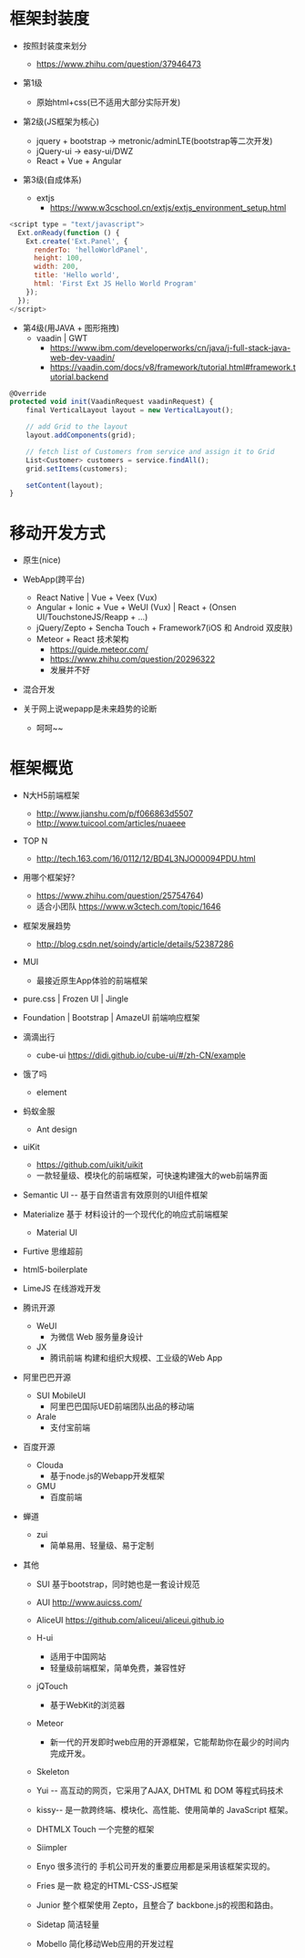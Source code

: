 # 框架封装度

- 按照封装度来划分
  - <https://www.zhihu.com/question/37946473>

- 第1级
  - 原始html+css(已不适用大部分实际开发)

- 第2级(JS框架为核心)

  - jquery + bootstrap -> metronic/adminLTE(bootstrap等二次开发)
  - jQuery-ui -> easy-ui/DWZ
  - React + Vue + Angular

- 第3级(自成体系)
  - extjs
    - https://www.w3cschool.cn/extjs/extjs_environment_setup.html

```js
<script type = "text/javascript">
  Ext.onReady(function () {
    Ext.create('Ext.Panel', {
      renderTo: 'helloWorldPanel',
      height: 100,
      width: 200,
      title: 'Hello world',
      html: 'First Ext JS Hello World Program'
    });
  });
</script>
```

- 第4级(用JAVA + 图形拖拽)
  - vaadin | GWT
    - https://www.ibm.com/developerworks/cn/java/j-full-stack-java-web-dev-vaadin/
    - https://vaadin.com/docs/v8/framework/tutorial.html#framework.tutorial.backend

```js
@Override
protected void init(VaadinRequest vaadinRequest) {
    final VerticalLayout layout = new VerticalLayout();

    // add Grid to the layout
    layout.addComponents(grid);

    // fetch list of Customers from service and assign it to Grid
    List<Customer> customers = service.findAll();
    grid.setItems(customers);

    setContent(layout);
}
```

# 移动开发方式

- 原生(nice)
- WebApp(跨平台)
  - React Native | Vue + Veex (Vux)
  - Angular + Ionic + Vue + WeUI (Vux) | React + (Onsen UI/TouchstoneJS/Reapp + ...)
  - jQuery/Zepto + Sencha Touch + Framework7(iOS 和 Android 双皮肤)
  - Meteor + React 技术架构
    - https://guide.meteor.com/
    - https://www.zhihu.com/question/20296322
    - 发展并不好

- 混合开发
- 关于网上说wepapp是未来趋势的论断
  - 呵呵~~


# 框架概览

- N大H5前端框架
  - http://www.jianshu.com/p/f066863d5507
  - http://www.tuicool.com/articles/nuaeee
- TOP N
  - http://tech.163.com/16/0112/12/BD4L3NJO00094PDU.html
- 用哪个框架好?
  - https://www.zhihu.com/question/25754764)
  - 适合小团队 https://www.w3ctech.com/topic/1646
- 框架发展趋势
  - http://blog.csdn.net/soindy/article/details/52387286

- MUI
  - 最接近原生App体验的前端框架

- pure.css | Frozen UI |  Jingle

- Foundation | Bootstrap | AmazeUI 前端响应框架

- 滴滴出行
  - cube-ui https://didi.github.io/cube-ui/#/zh-CN/example

- 饿了吗
  - element

- 蚂蚁金服
  - Ant design

- uiKit
  - https://github.com/uikit/uikit
  - 一款轻量级、模块化的前端框架，可快速构建强大的web前端界面

- Semantic UI -- 基于自然语言有效原则的UI组件框架

- Materialize 基于 材料设计的一个现代化的响应式前端框架
   - Material UI

- Furtive 思维超前

- html5-boilerplate

- LimeJS 在线游戏开发

- 腾讯开源

  - WeUI
    - 为微信 Web 服务量身设计
  - JX
    - 腾讯前端 构建和组织大规模、工业级的Web App

- 阿里巴巴开源

  - SUI MobileUI
    - 阿里巴巴国际UED前端团队出品的移动端
  - Arale
    - 支付宝前端

- 百度开源

  - Clouda
    - 基于node.js的Webapp开发框架
  - GMU
    - 百度前端

- 蝉道
  - zui
    - 简单易用、轻量级、易于定制

- 其他
  - SUI 基于bootstrap，同时她也是一套设计规范
  - AUI http://www.auicss.com/
  - AliceUI https://github.com/aliceui/aliceui.github.io
  - H-ui
    - 适用于中国网站
    - 轻量级前端框架，简单免费，兼容性好
  - jQTouch
    - 基于WebKit的浏览器
  - Meteor
    - 新一代的开发即时web应用的开源框架，它能帮助你在最少的时间内完成开发。

  - Skeleton

  - Yui -- 高互动的网页，它采用了AJAX, DHTML 和 DOM 等程式码技术

  - kissy-- 是一款跨终端、模块化、高性能、使用简单的 JavaScript 框架。

  - DHTMLX Touch 一个完整的框架

  - Siimpler

  - Enyo 很多流行的 手机公司开发的重要应用都是采用该框架实现的。

  - Fries 是一款 稳定的HTML-CSS-JS框架

  - Junior 整个框架使用 Zepto，且整合了 backbone.js的视图和路由。

  - Sidetap 简洁轻量
  - Mobello 简化移动Web应用的开发过程
